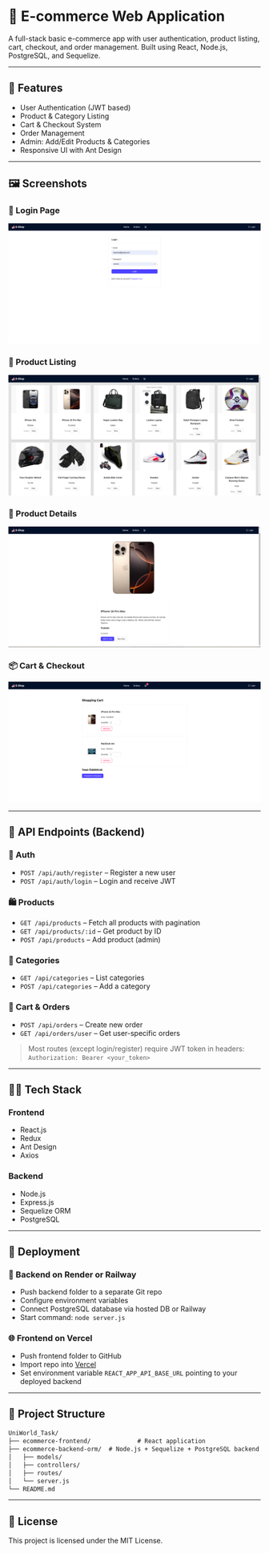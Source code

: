 # 🛒 E-commerce Web Application

A full-stack basic e-commerce app with user authentication, product listing, cart, checkout, and order management. Built using React, Node.js, PostgreSQL, and Sequelize.

---

## 🚀 Features
- User Authentication (JWT based)
- Product & Category Listing
- Cart & Checkout System
- Order Management
- Admin: Add/Edit Products & Categories
- Responsive UI with Ant Design

---

## 🖼 Screenshots

### 🔐 Login Page
![Login Page](./screenshots/login.png)

### 🛒 Product Listing
![Products Page](./screenshots/products.png)
### 🛒 Product Details
![Products Details](./screenshots/productDetails.png)

### 📦 Cart & Checkout
![Cart Page](./screenshots/cart.png)



---

## 📘 API Endpoints (Backend)

### 🔐 Auth
- `POST /api/auth/register` – Register a new user  
- `POST /api/auth/login` – Login and receive JWT

### 🛍 Products
- `GET /api/products` – Fetch all products with pagination  
- `GET /api/products/:id` – Get product by ID  
- `POST /api/products` – Add product (admin)

### 📂 Categories
- `GET /api/categories` – List categories  
- `POST /api/categories` – Add a category

### 🛒 Cart & Orders
- `POST /api/orders` – Create new order  
- `GET /api/orders/user` – Get user-specific orders

> Most routes (except login/register) require JWT token in headers:  
`Authorization: Bearer <your_token>`

---

## 🧑‍💻 Tech Stack

### Frontend
- React.js
- Redux
- Ant Design
- Axios

### Backend
- Node.js
- Express.js
- Sequelize ORM
- PostgreSQL

---

## 🚢 Deployment

### 🔧 Backend on Render or Railway
- Push backend folder to a separate Git repo
- Configure environment variables
- Connect PostgreSQL database via hosted DB or Railway
- Start command: `node server.js`

### 🌐 Frontend on Vercel
- Push frontend folder to GitHub
- Import repo into [Vercel](https://vercel.com/)
- Set environment variable `REACT_APP_API_BASE_URL` pointing to your deployed backend

---

## 📂 Project Structure

```
UniWorld_Task/
├── ecommerce-frontend/             # React application
├── ecommerce-backend-orm/  # Node.js + Sequelize + PostgreSQL backend
│   ├── models/
│   ├── controllers/
│   ├── routes/
│   └── server.js
└── README.md
```

---

## 📝 License
This project is licensed under the MIT License.
